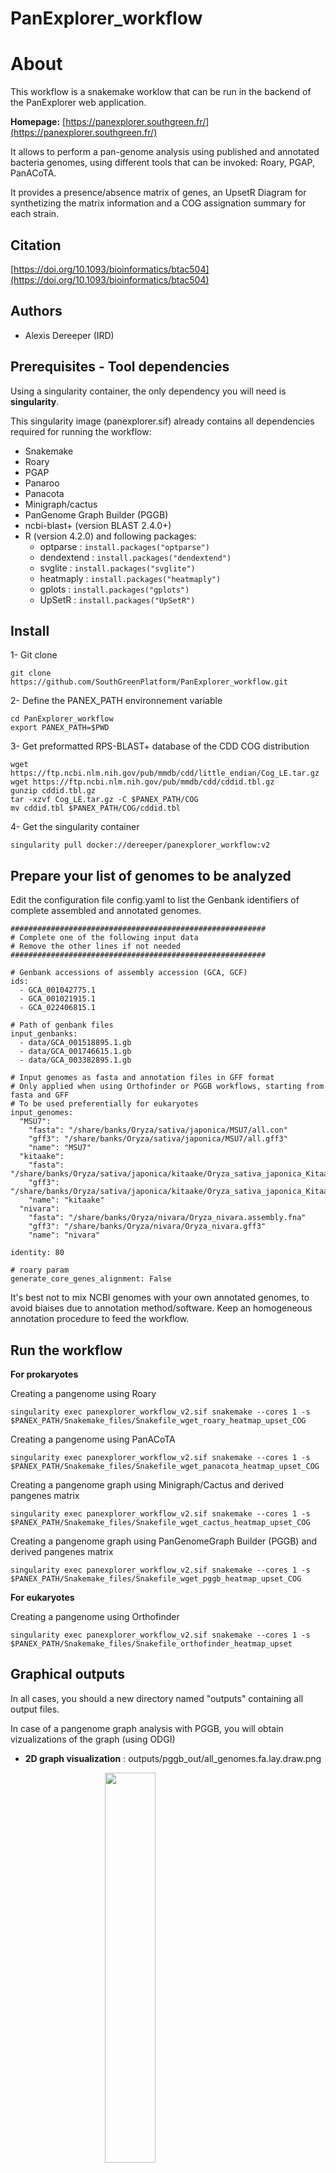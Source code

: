 # PanExplorer_workflow

# About

This workflow is a snakemake worklow that can be run in the backend of the PanExplorer web application.

**Homepage:** [https://panexplorer.southgreen.fr/](https://panexplorer.southgreen.fr/)

It allows to perform a pan-genome analysis using published and annotated bacteria genomes, using different tools that can be invoked: Roary, PGAP, PanACoTA.

It provides a presence/absence matrix of genes, an UpsetR Diagram for synthetizing the matrix information and a COG assignation summary for each strain.


## Citation

[https://doi.org/10.1093/bioinformatics/btac504](https://doi.org/10.1093/bioinformatics/btac504)

## Authors

* Alexis Dereeper (IRD)

## Prerequisites - Tool dependencies

Using a singularity container, the only dependency you will need is **singularity**.

This singularity image (panexplorer.sif) already contains all dependencies required for running the workflow:

- Snakemake
- Roary
- PGAP
- Panaroo
- Panacota
- Minigraph/cactus
- PanGenome Graph Builder (PGGB)
- ncbi-blast+ (version BLAST 2.4.0+)
- R (version 4.2.0) and following packages:
  - optparse : ``install.packages("optparse")``
  - dendextend : ``install.packages("dendextend")``
  - svglite : ``install.packages("svglite")``
  - heatmaply : ``install.packages("heatmaply")``
  - gplots : ``install.packages("gplots")``
  - UpSetR : ``install.packages("UpSetR")``

## Install

1- Git clone

```
git clone https://github.com/SouthGreenPlatform/PanExplorer_workflow.git
```

2- Define the PANEX_PATH environnement variable

```
cd PanExplorer_workflow
export PANEX_PATH=$PWD
```

3- Get preformatted RPS-BLAST+ database of the CDD COG distribution

```
wget https://ftp.ncbi.nlm.nih.gov/pub/mmdb/cdd/little_endian/Cog_LE.tar.gz
wget https://ftp.ncbi.nlm.nih.gov/pub/mmdb/cdd/cddid.tbl.gz
gunzip cddid.tbl.gz
tar -xzvf Cog_LE.tar.gz -C $PANEX_PATH/COG
mv cddid.tbl $PANEX_PATH/COG/cddid.tbl
```

4- Get the singularity container

```
singularity pull docker://dereeper/panexplorer_workflow:v2
```


## Prepare your list of genomes to be analyzed

Edit the configuration file config.yaml to list the Genbank identifiers of complete assembled and annotated genomes.
```
#########################################################
# Complete one of the following input data
# Remove the other lines if not needed
#########################################################

# Genbank accessions of assembly accession (GCA, GCF)
ids:
  - GCA_001042775.1
  - GCA_001021915.1
  - GCA_022406815.1

# Path of genbank files
input_genbanks:
  - data/GCA_001518895.1.gb
  - data/GCA_001746615.1.gb
  - data/GCA_003382895.1.gb

# Input genomes as fasta and annotation files in GFF format
# Only applied when using Orthofinder or PGGB workflows, starting from fasta and GFF
# To be used preferentially for eukaryotes
input_genomes:
  "MSU7":
    "fasta": "/share/banks/Oryza/sativa/japonica/MSU7/all.con"
    "gff3": "/share/banks/Oryza/sativa/japonica/MSU7/all.gff3"
    "name": "MSU7"
  "kitaake":
    "fasta": "/share/banks/Oryza/sativa/japonica/kitaake/Oryza_sativa_japonica_Kitaake.assembly.fna"
    "gff3": "/share/banks/Oryza/sativa/japonica/kitaake/Oryza_sativa_japonica_Kitaake.gff3"
    "name": "kitaake"
  "nivara":
    "fasta": "/share/banks/Oryza/nivara/Oryza_nivara.assembly.fna"
    "gff3": "/share/banks/Oryza/nivara/Oryza_nivara.gff3"
    "name": "nivara"

identity: 80

# roary param
generate_core_genes_alignment: False
```

It's best not to mix NCBI genomes with your own annotated genomes, to avoid biaises due to annotation method/software. Keep an homogeneous annotation procedure to feed the workflow.

## Run the workflow

**For prokaryotes**

Creating a pangenome using Roary

```
singularity exec panexplorer_workflow_v2.sif snakemake --cores 1 -s $PANEX_PATH/Snakemake_files/Snakefile_wget_roary_heatmap_upset_COG
```

Creating a pangenome using PanACoTA

```
singularity exec panexplorer_workflow_v2.sif snakemake --cores 1 -s $PANEX_PATH/Snakemake_files/Snakefile_wget_panacota_heatmap_upset_COG
```

Creating a pangenome graph using Minigraph/Cactus and derived pangenes matrix

```
singularity exec panexplorer_workflow_v2.sif snakemake --cores 1 -s $PANEX_PATH/Snakemake_files/Snakefile_wget_cactus_heatmap_upset_COG
```

Creating a pangenome graph using PanGenomeGraph Builder (PGGB) and derived pangenes matrix

```
singularity exec panexplorer_workflow_v2.sif snakemake --cores 1 -s $PANEX_PATH/Snakemake_files/Snakefile_wget_pggb_heatmap_upset_COG
```

**For eukaryotes**

Creating a pangenome using Orthofinder

```
singularity exec panexplorer_workflow_v2.sif snakemake --cores 1 -s $PANEX_PATH/Snakemake_files/Snakefile_orthofinder_heatmap_upset
```

## Graphical outputs

In all cases, you should a new directory named "outputs" containing all output files.

In case of a pangenome graph analysis with PGGB, you will obtain vizualizations of the graph (using ODGI)

* **2D graph visualization** : outputs/pggb_out/all_genomes.fa.lay.draw.png

 <img src="images/all_genomes.fa.lay.draw.png" align="center" width="40%" style="display: block; margin: auto;"/>

* **1D graph visualization** : outputs/pggb_out/all_genomes.fa.og.viz_multiqc.png

 <img src="images/all_genomes.fa.og.viz_multiqc.png" align="center" width="90%" style="display: block; margin: auto;"/>


In all cases, it also includes:

* **ANI (Average Nucleotide Identity)** : outputs/fastani.out.svg

The heatmap chart generated from distances calculated based on the ANI values. 
ANI values are calcultaed using FastANI software.

 <img src="images/fastani.out.svg" align="center" width="90%" style="display: block; margin: auto;"/>
 
* **Presence/absence matrix of accessory genes**: outputs/heatmap.svg.complete.new.svg

Both gene clusters and samples have been ordered using a Hierarchical Clustering.
 
 <img src="images/heatmap.svg.complete.new.svg" align="center" width="90%" style="display: block; margin: auto;"/>

* **Upset plot**: outputs/upsetr.svg

An Upset plot is an alternative to the Venn Diagram used to deal with more than 3 sets.
The total size of each set is represented on the left barplot.
Every possible intersection is represented by the bottom plot, and their occurence is shown on the top barplot.
Each row corresponds to a possible intersection: the filled-in cells show which set is part of an intersection.

 <img src="images/upsetr.svg" align="center" width="90%" style="display: block; margin: auto;"/>

* **Rarefaction curve**: outputs/rarefaction_curves.svg

The rarefaction curve (computed by micropan R package) is the cumulative number of gene clusters we can observe as more and more genomes are being considered.

 <img src="images/rarefaction_curves.svg" align="center" width="70%" style="display: block; margin: auto;"/>
 

## License

GNU General Public GPLv3 License
